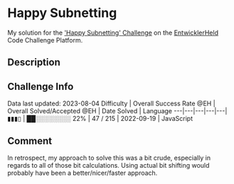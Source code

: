 # Happy Subnetting

My solution for the ['Happy Subnetting' Challenge](https://platform.entwicklerheld.de/challenge/happy-subnetting?technology=JavaScript) on the [EntwicklerHeld](https://platform.entwicklerheld.de/) Code Challenge Platform.

## Description


## Challenge Info
Data last updated: 2023-08-04
Difficulty | Overall Success Rate @EH | Overall Solved/Accepted @EH | Date Solved | Language
---|---|---|---|---|
▮▮▮▯ | ██░░░░░░░░ 22% | 47 / 215 | 2022-09-19 | JavaScript

## Comment
In retrospect, my approach to solve this was a bit crude, especially in regards to all of those bit calculations. Using actual bit shifting would probably have been a better/nicer/faster approach.